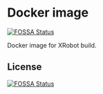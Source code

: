# Docker image
[![FOSSA Status](https://app.fossa.com/api/projects/git%2Bgithub.com%2Fxrobot-org%2FDocker-Image.svg?type=shield)](https://app.fossa.com/projects/git%2Bgithub.com%2Fxrobot-org%2FDocker-Image?ref=badge_shield)


Docker image for XRobot build.


## License
[![FOSSA Status](https://app.fossa.com/api/projects/git%2Bgithub.com%2Fxrobot-org%2FDocker-Image.svg?type=large)](https://app.fossa.com/projects/git%2Bgithub.com%2Fxrobot-org%2FDocker-Image?ref=badge_large)